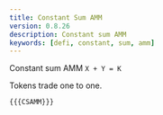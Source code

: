 ```yaml
---
title: Constant Sum AMM
version: 0.8.26
description: Constant sum AMM
keywords: [defi, constant, sum, amm]
---
```


Constant sum AMM `X + Y = K`

Tokens trade one to one.

```solidity
{{{CSAMM}}}
```
